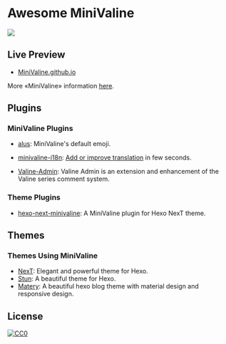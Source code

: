 # Awesome MiniValine

[![](https://raw.githubusercontent.com/sindresorhus/awesome/master/media/badge-flat2.svg?sanitize=true)](https://github.com/sindresorhus/awesome)

## Live Preview

* [MiniValine.github.io](https://minivaline.github.io)

More «MiniValine» information [here](https://github.com/MiniValine/MiniValine).

## Plugins

### MiniValine Plugins

* [alus](https://github.com/MiniValine/alus): MiniValine's default emoji.

* [minivaline-i18n](https://github.com/MiniValine/minivaline-i18n): [Add or improve translation](https://crowdin.com/project/minivaline) in few seconds.

* [Valine-Admin](https://github.com/DesertsP/Valine-Admin): Valine Admin is an extension and enhancement of the Valine series comment system.

### Theme Plugins

* [hexo-next-minivaline](https://github.com/MiniValine/hexo-next-minivaline): A MiniValine plugin for Hexo NexT theme. 

## Themes

### Themes Using MiniValine

* [NexT](https://github.com/theme-next/hexo-theme-next): Elegant and powerful theme for Hexo. 
* [Stun](https://github.com/liuyib/hexo-theme-stun): A beautiful theme for Hexo.
* [Matery](https://github.com/blinkfox/hexo-theme-matery): A beautiful hexo blog theme with material design and responsive design.

## License

[![CC0](http://mirrors.creativecommons.org/presskit/buttons/88x31/svg/cc-zero.svg)](https://creativecommons.org/publicdomain/zero/1.0/)
